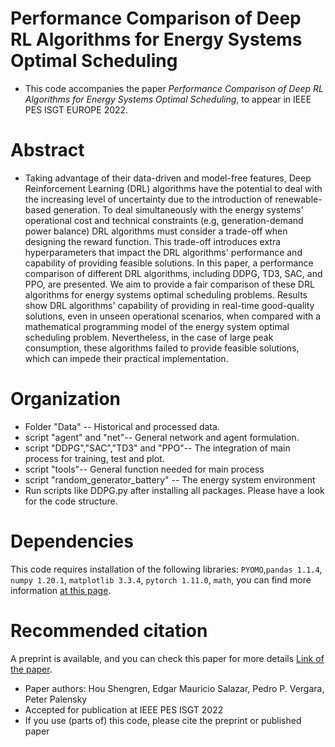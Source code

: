 
# Performance Comparison of Deep RL Algorithms for Energy Systems Optimal Scheduling

* This code accompanies the paper <i>Performance Comparison of Deep RL Algorithms for Energy Systems Optimal Scheduling</i>, to appear in IEEE PES ISGT EUROPE 2022.
# Abstract 
* Taking advantage of their data-driven and model-free features, Deep Reinforcement Learning (DRL) algorithms have the potential to deal with the increasing level of uncertainty due to the introduction of renewable-based generation. To deal simultaneously with the energy systems' operational cost and technical constraints (e.g, generation-demand power balance) DRL algorithms must consider a trade-off when designing the reward function. This trade-off introduces extra hyperparameters that impact the DRL algorithms' performance and capability of providing feasible solutions. In this paper, a performance comparison of different DRL algorithms, including DDPG, TD3, SAC, and PPO, are presented. We aim to provide a fair comparison of these DRL algorithms for energy systems optimal scheduling problems. Results show DRL algorithms' capability of providing in real-time good-quality solutions, even in unseen operational scenarios, when compared with a mathematical programming model of the energy system optimal scheduling problem. Nevertheless, in the case of large peak consumption, these algorithms failed to provide feasible solutions, which can impede their practical implementation.
# Organization
* Folder "Data" -- Historical and processed data.
* script "agent" and "net"-- General network and agent formulation.
* script "DDPG","SAC","TD3" and "PPO"-- The integration of main process for training, test and plot.
* script "tools"-- General function needed for main process 
* script "random_generator_battery" -- The energy system environment
* Run scripts like DDPG.py after installing all packages. Please have a look for the code structure.
# Dependencies
This code requires installation of the following libraries: ```PYOMO```,```pandas 1.1.4```, ```numpy 1.20.1```, ```matplotlib 3.3.4```, ```pytorch 1.11.0```,  ```math```, you can find more information [at this page](https://arxiv.org/abs/2208.00728).
# Recommended citation
A preprint is available, and you can check this paper for more details  [Link of the paper](https://github.com/shengrenhou/drl-for-energy-systems-optimal-scheduling).
* Paper authors: Hou Shengren, Edgar Mauricio Salazar, Pedro P. Vergara, Peter Palensky
* Accepted for publication at IEEE PES ISGT 2022
* If you use (parts of) this code, please cite the preprint or published paper
